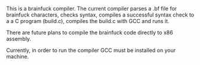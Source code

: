 This is a brainfuck compiler.
The current compiler parses a .bf file for brainfuck characters, checks syntax, compiles a successful syntax check to a a C program (build.c), compiles the build.c with GCC and runs it.

There are future plans to compile the brainfuck code directly to x86 assembly.

Currently, in order to run the compiler GCC must be installed on your machine.